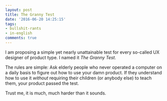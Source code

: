 ```yaml
---
layout: post
title: The Granny Test
date: '2016-06-20 14:25:15'
tags:
- bullshit-rants
- in-english
comments: true
---
```


I am proposing a simple yet nearly unattainable test for every so-called UX designer of product type. I named it *The Granny Test*.

The rules are simple: Ask elderly people who never operated a computer on a daily basis to figure out how to use your damn product. If they understand how to use it *without* requiring their children (or anybody else) to teach them, your product passed the test.

Trust me, it is much, much harder than it sounds.